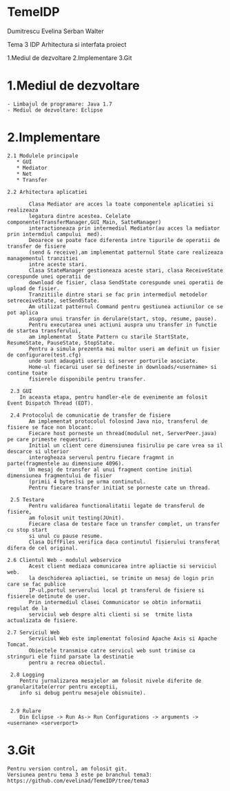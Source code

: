TemeIDP 
=======

Dumitrescu Evelina 
Serban Walter

Tema 3
IDP Arhitectura si interfata proiect

1.Mediul de dezvoltare
2.Implementare
3.Git
   
1.Mediul de dezvoltare
=======================    
    - Limbajul de programare: Java 1.7
    - Mediul de dezvoltare: Eclipse
    

2.Implementare
==============
    2.1 Modulele principale
       * GUI
       * Mediator
       * Net
       * Transfer
       
    2.2 Arhitectura aplicatiei
       
           Clasa Mediator are acces la toate componentele aplicatiei si realizeaza
           legatura dintre acestea. Celelate componente(TransferManager,GUI_Main, SatteManager)
           interactioneaza prin intermediul Mediator(au acces la mediator prin intermdiul campului  med).
           Deoarece se poate face diferenta intre tipurile de operatii de transfer de fisiere
           (send & receive),am implementat patternul State care realizeaza managementul tranzitiei
           intre aceste stari.
           Clasa StateManager gestioneaza aceste stari, clasa ReceiveState corespunde unei operatii de
           download de fisier, clasa SendState corespunde unei operatii de upload de fisier.
           Tranzitiile dintre stari se fac prin intermediul metodelor setreceiveState, setSendState.
           Am utilizat patternul Command pentru gestiunea actiunilor ce se pot aplica
           asupra unui transfer in derulare(start, stop, resume, pause).
           Pentru executarea unei actiuni auspra unu transfer in functie de startea transferului,
           am implementat  State Pattern cu starile StartState, ResumeState, PauseState, StopState.
           Pentru a simula prezenta mai multor useri am definit un fisier de configurare(test.cfg) 
           unde sunt adaugati userii si server porturile asociate.
           Home-ul fiecarui user se defineste in downloads/<username> si contine toate 
           fisierele disponibile pentru transfer.
           
     2.3 GUI
        In aceasta etapa, pentru handler-ele de evenimente am folosit Event Dispatch Thread (EDT).
              
     2.4 Protocolul de comunicatie de transfer de fisiere
           Am implementat protocolul folosind Java nio, transferul de fisiere se face non blocant.
           Fiecare host porneste un thread(modulul net, ServerPeer.java) pe care primeste requesturi.
           Initial un client cere dimensiunea fisiruliu pe care vrea sa il descarce si ulterior 
           interogheaza serverul pentru fiecare fragmnt in parte(fragmentele au dimensiune 4096).
           Un mesaj de transfer al unui fragment contine initial dimensiunea fragmentului de fisier
           (primii 4 bytes)si pe urma continutul.
           Pentru fiecare transfer initiat se porneste cate un thread.

     2.5 Testare
           Pentru validarea functionalitatii legate de transferul de fisiere,
           am folosit unit testing(JUnit).
           Fiecare clasa de testare face un transfer complet, un transfer cu stop start 
           si unul cu pause resume.
           Clasa DiffFiles verifica daca continutul fisierului transferat difera de cel original.
	
	2.6 Clientul Web - modulul webservice
	       Acest client mediaza comunicarea intre apliactie si serviciul web.
           la deschiderea apliactiei, se trimite un mesaj de login prin care se fac publice
           IP-ul,portul serverului local pt transferul de fisiere si fisierele detinute de user.
           Prin intermediul clasei Communicator se obtin informatii regulat de la
           serviciul web despre alti clienti si se  trmite lista actualizata de fisiere.
	
	2.7 Serviciul Web
	       Serviciul Web este implementat folosind Apache Axis si Apache Tomcat.
	       Obiectele transmise catre servicul web sunt trimise ca stringuri ele fiind parsate la destinatie
	       pentru a recrea obiectul.

     2.8 Logging
        Pentru jurnalizarea mesajelor am folosit nivele diferite de granularitate(error pentru exceptii,
        info si debug pentru mesajele obisnuite).
     
        
     2.9 Rulare
        Din Eclipse -> Run As-> Run Configurations -> arguments -> <usernane> <serverport>
        
    
3.Git
======
    Pentru version control, am folosit git.
    Versiunea pentru tema 3 este pe branchul tema3:
    https://github.com/evelinad/TemeIDP/tree/tema3
